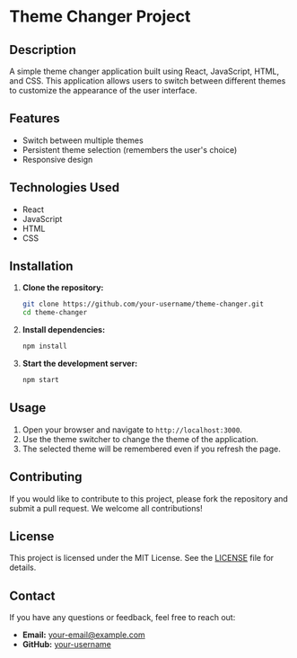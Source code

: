 
# Theme Changer Project

## Description
A simple theme changer application built using React, JavaScript, HTML, and CSS. This application allows users to switch between different themes to customize the appearance of the user interface.

## Features
- Switch between multiple themes
- Persistent theme selection (remembers the user's choice)
- Responsive design

## Technologies Used
- React
- JavaScript
- HTML
- CSS

## Installation
1. **Clone the repository:**
   ```bash
   git clone https://github.com/your-username/theme-changer.git
   cd theme-changer
   ```

2. **Install dependencies:**
   ```bash
   npm install
   ```

3. **Start the development server:**
   ```bash
   npm start
   ```

## Usage
1. Open your browser and navigate to `http://localhost:3000`.
2. Use the theme switcher to change the theme of the application.
3. The selected theme will be remembered even if you refresh the page.


## Contributing
If you would like to contribute to this project, please fork the repository and submit a pull request. We welcome all contributions!

## License
This project is licensed under the MIT License. See the [LICENSE](LICENSE) file for details.

## Contact
If you have any questions or feedback, feel free to reach out:
- **Email:** your-email@example.com
- **GitHub:** [your-username](https://github.com/your-username)
